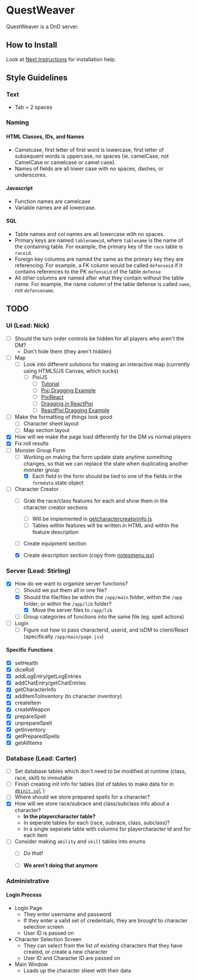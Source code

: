 # QuestWeaver
QuestWeaver is a DnD server.

## How to Install
Look at [Next Instructions](./next.md) for installation help.


## Style Guidelines

### Text
- Tab = 2 spaces

### Naming

#### HTML Classes, IDs, and Names
- Camelcase, first letter of first word is lowercase, first letter of subsequent words is uppercase, no spaces (ie. camelCase, not CamelCase or camelcase or camel case). 
- Names of fields are all lower case with no spaces, dashes, or underscores.

#### Javascript
- Function names are camelcase
- Variable names are all lowercase.

#### SQL
- Table names and col names are all lowercase with no spaces.
- Primary keys are named `tablenameid`, where `tablename` is the name of the containing table. For example, the primary key of the `race` table is `raceid`.
- Foreign key columns are named the same as the primary key they are referencing. For example, a FK column would be called `defenseid` if it contains references to the PK `defenseid` of the table `defense` 
- All other columns are named after what they contain without the table name. For example, the name column of the table defense is called `name`, not `defensename`.



## TODO

### UI (Lead: Nick)
- [ ] Should the turn order controls be hidden for all players who aren't the DM?
  - Don't hide them (they aren't hidden)
- [ ] Map
  - [ ] Look into different solutions for making an interactive map (currently using HTML5/JS Canvas, which sucks)
    - [ ] PixiJS 
      - [ ] [Tutorial](https://blog.logrocket.com/getting-started-pixijs-react-create-canvas/)
      - [ ] [Pixi Dragging Example](https://pixijs.com/examples/events/dragging)
      - [ ] [PixiReact](https://pixijs.io/pixi-react/)
      - [ ] [Dragging in ReactPixi](https://roxgarage.medium.com/react-pixi-pt-1-dragging-a99f8e78f486)
      - [ ] [ReactPixi Dragging Example](https://codepen.io/inlet/pen/qBdjvdP) 
- [ ] Make the formatting of things look good
  - [ ] Character sheet layout
  - [ ] Map section layout
- [x] How will we make the page load differently for the DM vs normal players
- [x] Fix roll results
- [ ] Monster Group Form
  - [ ] Working on making the form update state anytime something changes, so that we can replace the state when duplicating another monster group
    - [x] Each field in the form should be tied to one of the fields in the `formdata` state object
- [ ] Character Creator
  - [ ] Grab the race/class features for each and show them in the character creator sections
    - [ ] Will be implemented in [getcharactercreatorinfo.js](app\lib\getcharactercreatorinfo.js)
    - [ ] Tables within features will be written in HTML and within the feature description
  - [ ] Create equipment section
  - [x] Create description section (copy from [notesmenu.jsx](./app/main/NotesMenu.jsx))


### Server (Lead: Stirling) 
- [x] How do we want to organize server functions? 
  - [ ] Should we put them all in one file?
  - [x] Should the file/files be within the `/app/main` folder, within the `/app` folder, or within the `/app/lib` folder?
    - [x] Move the server files to `/app/lib`
  - [ ] Group categories of functions into the same file (eg. spell actions)
- [ ] Login
  - [ ] Figure out how to pass characterid, userid, and isDM to client/React (specifically `/app/main/page.jsx`)

#### Specific Functions
- [x] setHealth
- [x] diceRoll
- [x] addLogEntry/getLogEntries
- [x] addChatEntry/getChatEntries
- [x] getCharacterInfo
- [x] addItemToInventory (to character inventory)
- [x] createItem
- [x] createWeapon
- [x] prepareSpell
- [x] unprepareSpell
- [x] getInventory
- [x] getPreparedSpells
- [x] getAllItems

### Database (Lead: Carter)
- [ ] Set database tables which don't need to be modified at runtime (class, race, skill) to immutable
- [ ] Finish creating init info for tables (list of tables to make data for in [`dbinit.sql`](./app/files/sql/dbinitdata.sql)`)
- [ ] Where should we store prepared spells for a character?
- [x] How will we store race/subrace and class/subclass info about a character?
    - **In the playercharacter table?**
    - In seperate tables for each (race, subrace, class, subclass)?
    - In a single seperate table with columns for playercharacter id and for each item
- [ ] Consider making `ability` and `skill` tables into enums
  - [ ] *Do that!*
  - [ ] **We aren't doing that anymore**


### Administrative

#### Login Process
- Login Page
  - They enter username and password
  - If they enter a valid set of credentials, they are brought to character selection screen
  - User ID is passed on
- Character Selection Screen
  - They can select from the list of existing characters that they have created, or create a new character
  - User ID and Character ID are passed on 
- Main Window
  - Loads up the character sheet with their data